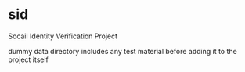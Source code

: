 # sid
Socail Identity Verification Project

dummy data directory includes any test material before adding it to the project itself
